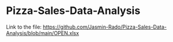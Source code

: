 # Pizza-Sales-Data-Analysis
Link to the file: https://github.com/Jasmin-Rado/Pizza-Sales-Data-Analysis/blob/main/OPEN.xlsx
